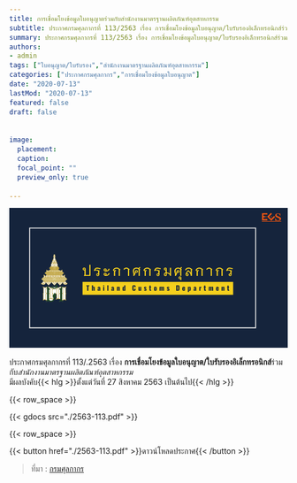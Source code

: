 ```yaml
---
title: การเชื่อมโยงข้อมูลใบอนุญาตร่วมกับสำนักงานมาตรฐานผลิตภัณฑ์อุตสาหกรรม
subtitle: ประกาศกรมศุลกากรที่ 113/2563 เรื่อง การเชื่อมโยงข้อมูลใบอนุญาต/ใบรับรองอิเล็กทรอนิกส์ร่วมกับสำนักงานมาตรฐานผลิตภัณฑ์อุตสาหกรรม
summary: ประกาศกรมศุลกากรที่ 113/2563 เรื่อง การเชื่อมโยงข้อมูลใบอนุญาต/ใบรับรองอิเล็กทรอนิกส์ร่วมกับสำนักงานมาตรฐานผลิตภัณฑ์อุตสาหกรรม
authors:
- admin
tags: ["ใบอนุญาต/ใบรับรอง","สำนักงานมาตรฐานผลิตภัณฑ์อุตสาหกรรม"]
categories: ["ประกาศกรมศุลกากร","การเชื่อมโยงข้อมูลใบอนุญาต"]
date: "2020-07-13"
lastMod: "2020-07-13"
featured: false
draft: false


image:
  placement: 
  caption: 
  focal_point: ""
  preview_only: true

---
```


![](img.png)


ประกาศกรมศุลกากรที่ 113/.2563 เรื่อง **การเชื่อมโยงข้อมูลใบอนุญาต/ใบรับรองอิเล็กทรอนิกส์**ร่วมกับ*สำนักงานมาตรฐานผลิตภัณฑ์อุตสาหกรรม*  
มีผลบังคับ{{< hlg  >}}ตั้งแต่วันที่ 27 สิงหาคม 2563 เป็นต้นไป{{< /hlg  >}}



{{< row_space >}}

{{< gdocs src="./2563-113.pdf" >}}

{{< row_space >}}

{{< button href="./2563-113.pdf" >}}ดาวน์โหลดประกาศ{{< /button >}}

> ที่มา : [กรมศุลกากร](./2563-113.pdf)
